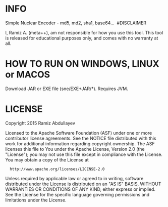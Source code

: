 # INFO
Simple Nuclear Encoder - md5, md2, sha1, base64...
<img></img>
#DISCLAIMER

I, Ramiz A. (meta++), am not responsible for how you use this tool. This tool is released for educational purposes only, and comes with no warranty at all.

# HOW TO RUN ON WINDOWS, LINUX or MACOS

Download JAR or EXE file (sne/EXE+JAR/*). Requires JVM.

# LICENSE

Copyright 2015 Ramiz Abdullayev

Licensed to the Apache Software Foundation (ASF) under one or more
contributor license agreements.  See the NOTICE file distributed with
this work for additional information regarding copyright ownership.
The ASF licenses this file to You under the Apache License, Version 2.0
(the "License"); you may not use this file except in compliance with
the License.  You may obtain a copy of the License at

      http://www.apache.org/licenses/LICENSE-2.0

Unless required by applicable law or agreed to in writing, software
distributed under the License is distributed on an "AS IS" BASIS,
WITHOUT WARRANTIES OR CONDITIONS OF ANY KIND, either express or implied.
See the License for the specific language governing permissions and
limitations under the License.


